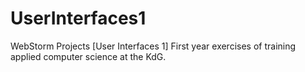# UserInterfaces1
WebStorm Projects [User Interfaces 1] First year exercises of training applied computer science at the KdG.
